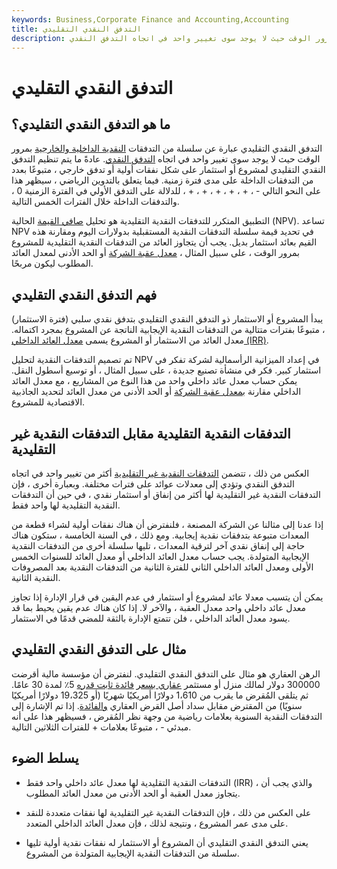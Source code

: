 ```yaml
---
keywords: Business,Corporate Finance and Accounting,Accounting
title: التدفق النقدي التقليدي
description: التدفق النقدي التقليدي عبارة عن سلسلة من التدفقات النقدية الداخلية والخارجية بمرور الوقت حيث لا يوجد سوى تغيير واحد في اتجاه التدفق النقدي.
---
```


# التدفق النقدي التقليدي
## ما هو التدفق النقدي التقليدي؟

التدفق النقدي التقليدي عبارة عن سلسلة من التدفقات [النقدية الداخلية والخارجية](/cash) بمرور الوقت حيث لا يوجد سوى تغيير واحد في اتجاه [التدفق النقدي](/cashflow). عادةً ما يتم تنظيم التدفق النقدي التقليدي لمشروع أو استثمار على شكل نفقات أولية أو تدفق خارجي ، متبوعًا بعدد من التدفقات الداخلة على مدى فترة زمنية. فيما يتعلق بالتدوين الرياضي ، سيظهر هذا على النحو التالي - ، + ، + ، + ، + ، + ، للدلالة على التدفق الأولي في الفترة الزمنية 0 ، والتدفقات الداخلة خلال الفترات الخمس التالية.

التطبيق المتكرر للتدفقات النقدية التقليدية هو تحليل [صافي القيمة](/npv) الحالية (NPV). تساعد NPV في تحديد قيمة سلسلة التدفقات النقدية المستقبلية بدولارات اليوم ومقارنة هذه القيم بعائد استثمار بديل. يجب أن يتجاوز العائد من التدفقات النقدية التقليدية للمشروع بمرور الوقت ، على سبيل المثال ، [معدل عقبة الشركة](/hurdlerate) أو الحد الأدنى لمعدل العائد المطلوب ليكون مربحًا.

## فهم التدفق النقدي التقليدي

يبدأ المشروع أو الاستثمار ذو التدفق النقدي التقليدي بتدفق نقدي سلبي (فترة الاستثمار) ، متبوعًا بفترات متتالية من التدفقات النقدية الإيجابية الناتجة عن المشروع بمجرد اكتماله. معدل العائد من الاستثمار أو المشروع يسمى [معدل العائد الداخلي (IRR)](/irr).

تم تصميم التدفقات النقدية لتحليل NPV في إعداد الميزانية الرأسمالية لشركة تفكر في استثمار كبير. فكر في منشأة تصنيع جديدة ، على سبيل المثال ، أو توسيع أسطول النقل. يمكن حساب معدل عائد داخلي واحد من هذا النوع من المشاريع ، مع معدل العائد الداخلي مقارنة [بمعدل عقبة الشركة](/hurdlerate) أو الحد الأدنى من معدل العائد لتحديد الجاذبية الاقتصادية للمشروع.

## التدفقات النقدية التقليدية مقابل التدفقات النقدية غير التقليدية

العكس من ذلك ، تتضمن [التدفقات النقدية غير التقليدية](/unconventional-cash-flow) أكثر من تغيير واحد في اتجاه التدفق النقدي وتؤدي إلى معدلات عوائد على فترات مختلفة. وبعبارة أخرى ، فإن التدفقات النقدية غير التقليدية لها أكثر من إنفاق أو استثمار نقدي ، في حين أن التدفقات النقدية التقليدية لها واحد فقط.

إذا عدنا إلى مثالنا عن الشركة المصنعة ، فلنفترض أن هناك نفقات أولية لشراء قطعة من المعدات متبوعة بتدفقات نقدية إيجابية. ومع ذلك ، في السنة الخامسة ، ستكون هناك حاجة إلى إنفاق نقدي آخر لترقية المعدات ، تليها سلسلة أخرى من التدفقات النقدية الإيجابية المتولدة. يجب حساب معدل العائد الداخلي أو معدل العائد للسنوات الخمس الأولى ومعدل العائد الداخلي الثاني للفترة الثانية من التدفقات النقدية بعد المصروفات النقدية الثانية.

يمكن أن يتسبب معدلا عائد لمشروع أو استثمار في عدم اليقين في قرار الإدارة إذا تجاوز معدل عائد داخلي واحد معدل العقبة ، والآخر لا. إذا كان هناك عدم يقين يحيط بما قد يسود معدل العائد الداخلي ، فلن تتمتع الإدارة بالثقة للمضي قدمًا في الاستثمار.

## مثال على التدفق النقدي التقليدي

الرهن العقاري هو مثال على التدفق النقدي التقليدي. لنفترض أن مؤسسة مالية أقرضت 300000 دولار لمالك منزل أو مستثمر [عقاري بسعر](/realestate) [فائدة ثابت قدره](/fixedinterestrate) 5٪ لمدة 30 عامًا. ثم يتلقى المُقرض ما يقرب من 1،610 دولارًا أمريكيًا شهريًا (أو 19،325 دولارًا أمريكيًا سنويًا) من المقترض مقابل سداد أصل القرض العقاري [والفائدة](/interest). إذا تم الإشارة إلى التدفقات النقدية السنوية بعلامات رياضية من وجهة نظر المُقرض ، فسيظهر هذا على أنه مبدئي - ، متبوعًا بعلامات + للفترات الثلاثين التالية.

## يسلط الضوء

- التدفقات النقدية التقليدية لها معدل عائد داخلي واحد فقط (IRR) ، والذي يجب أن يتجاوز معدل العقبة أو الحد الأدنى من معدل العائد المطلوب.

- على العكس من ذلك ، فإن التدفقات النقدية غير التقليدية لها نفقات متعددة للنقد على مدى عمر المشروع ، ونتيجة لذلك ، فإن معدل العائد الداخلي المتعدد.

- يعني التدفق النقدي التقليدي أن المشروع أو الاستثمار له نفقات نقدية أولية تليها سلسلة من التدفقات النقدية الإيجابية المتولدة من المشروع.

